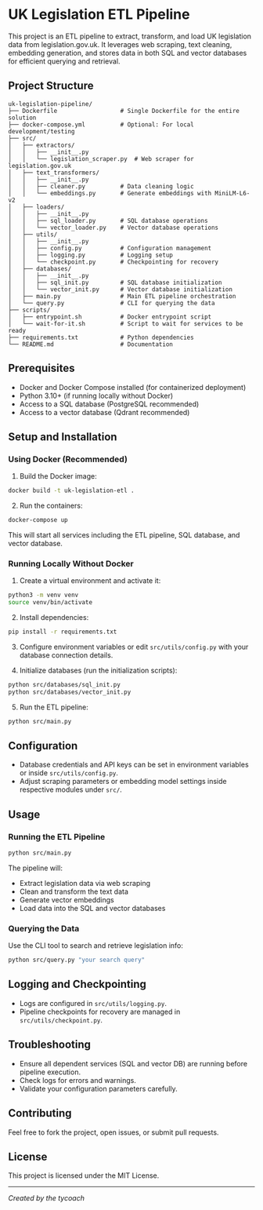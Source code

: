 
# UK Legislation ETL Pipeline

This project is an ETL pipeline to extract, transform, and load UK legislation data from legislation.gov.uk. It leverages web scraping, text cleaning, embedding generation, and stores data in both SQL and vector databases for efficient querying and retrieval.

## Project Structure

```
uk-legislation-pipeline/
├── Dockerfile                  # Single Dockerfile for the entire solution
├── docker-compose.yml          # Optional: For local development/testing
├── src/
│   ├── extractors/
│   │   ├── __init__.py
│   │   └── legislation_scraper.py  # Web scraper for legislation.gov.uk
│   ├── text_transformers/
│   │   ├── __init__.py
│   │   ├── cleaner.py          # Data cleaning logic
│   │   └── embeddings.py       # Generate embeddings with MiniLM-L6-v2
│   ├── loaders/
│   │   ├── __init__.py
│   │   ├── sql_loader.py       # SQL database operations
│   │   └── vector_loader.py    # Vector database operations
│   ├── utils/
│   │   ├── __init__.py
│   │   ├── config.py           # Configuration management
│   │   ├── logging.py          # Logging setup
│   │   └── checkpoint.py       # Checkpointing for recovery
│   ├── databases/
│   │   ├── __init__.py
│   │   ├── sql_init.py         # SQL database initialization
│   │   └── vector_init.py      # Vector database initialization
│   ├── main.py                 # Main ETL pipeline orchestration
│   └── query.py                # CLI for querying the data
├── scripts/
│   ├── entrypoint.sh           # Docker entrypoint script
│   └── wait-for-it.sh          # Script to wait for services to be ready
├── requirements.txt            # Python dependencies
└── README.md                   # Documentation
```

## Prerequisites

- Docker and Docker Compose installed (for containerized deployment)
- Python 3.10+ (if running locally without Docker)
- Access to a SQL database (PostgreSQL recommended)
- Access to a vector database (Qdrant recommended)

## Setup and Installation

### Using Docker (Recommended)

1. Build the Docker image:

```bash
docker build -t uk-legislation-etl .
```

2. Run the containers:

```bash
docker-compose up
```

This will start all services including the ETL pipeline, SQL database, and vector database.

### Running Locally Without Docker

1. Create a virtual environment and activate it:

```bash
python3 -m venv venv
source venv/bin/activate
```

2. Install dependencies:

```bash
pip install -r requirements.txt
```

3. Configure environment variables or edit `src/utils/config.py` with your database connection details.

4. Initialize databases (run the initialization scripts):

```bash
python src/databases/sql_init.py
python src/databases/vector_init.py
```

5. Run the ETL pipeline:

```bash
python src/main.py
```

## Configuration

- Database credentials and API keys can be set in environment variables or inside `src/utils/config.py`.
- Adjust scraping parameters or embedding model settings inside respective modules under `src/`.

## Usage

### Running the ETL Pipeline

```bash
python src/main.py
```

The pipeline will:
- Extract legislation data via web scraping
- Clean and transform the text data
- Generate vector embeddings
- Load data into the SQL and vector databases

### Querying the Data

Use the CLI tool to search and retrieve legislation info:

```bash
python src/query.py "your search query"
```

## Logging and Checkpointing

- Logs are configured in `src/utils/logging.py`.
- Pipeline checkpoints for recovery are managed in `src/utils/checkpoint.py`.

## Troubleshooting

- Ensure all dependent services (SQL and vector DB) are running before pipeline execution.
- Check logs for errors and warnings.
- Validate your configuration parameters carefully.

## Contributing

Feel free to fork the project, open issues, or submit pull requests.

## License

This project is licensed under the MIT License.

---

*Created by the tycoach*
